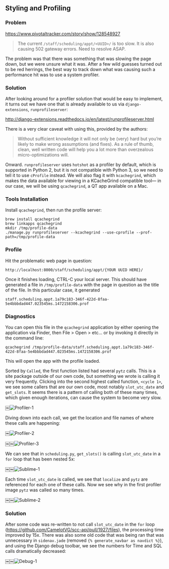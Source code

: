## Styling and Profiling

### Problem
https://www.pivotaltracker.com/story/show/128548927
> The current `/staff/scheduling/appt/<UUID>/` is too slow. It is also causing 502 gateway errors. Need to resolve ASAP.

The problem was that there was something that was slowing the page down, but we were unsure what it was. After a few wild guesses turned out to be red herrings, the best way to track down what was causing such a performance hit was to use a system profiler. 

### Solution
After looking around for a profiler solution that would be easy to implement, it turns out we have one that is already available to us via `django-extensions`, `runprofileserver`:

http://django-extensions.readthedocs.io/en/latest/runprofileserver.html

There is a very clear caveat with using this, provided by the authors:
> Without sufficient knowledge it will not only be (very) hard but you’re likely to make wrong assumptions (and fixes). As a rule of thumb, clean, well written code will help you a lot more than overzealous micro-optimizations will.

Onward. `runprofileserver` uses `hotshot` as a profiler by default, which is supported in Python 2, but it is not compatible with Python 3, so we need to tell it to use `cProfile` instead. We will also flag it with `kcachegrind`, which makes the data available for viewing in a KCacheGrind compatible tool— in our case, we will be using `qcachegrind`, a QT app available on a Mac.

### Tools Installation

Install `qcachegrind`, then run the profile server:

```
brew install qcachegrind
brew linkapps qcachegrind
mkdir /tmp/profile-data
./manage.py runprofileserver --kcachegrind --use-cprofile --prof-path=/tmp/profile-data
```

### Profile
Hit the problematic web page in question:

`http://localhost:8000/staff/scheduling/appt/{YOUR UUID HERE}/`

Once it finishes loading, CTRL-C your local server. This should have generated a file in `/tmp/profile-data` with the page in question as the title of the file. In this particular case, it generated

`staff.scheduling.appt.1a79c183-346f-422d-8faa-5e4bbbdad447.023545ms.1472158306.prof`

### Diagnostics
You can open this file in the `qcachegrind` application by either opening the application via Finder, then File > Open > etc… or by invoking it directly in the command line:

```
qcachegrind /tmp/profile-data/staff.scheduling.appt.1a79c183-346f-422d-8faa-5e4bbbdad447.023545ms.1472158306.prof
```
This will open the app with the profile loaded. 

Sorted by `Called`, the first function listed had several `pytz` calls. This is a site package outside of our own code, but something we wrote is calling it very frequently. Clicking into the second highest called function, `<cycle 1>`, we see some callers that are our own code, most notably `slot_utc_date` and `get_slots`. It seems there is a pattern of calling both of these many times, which given enough iterations, can cause the system to become very slow. 

￼![Profiler-1](http://imgur.com/Ox1Dwxl.png)

Diving down into each call, we get the location and file names of where these calls are happening:

￼![Profiler-2](http://imgur.com/2584oOo.png)

￼￼![Profiler-3](http://imgur.com/RAQGm0e.png)

We can see that in `scheduling.py`, `get_slots()` is calling `slot_utc_date` in a `for` loop that has been nested 5x:

￼￼![Sublime-1](http://imgur.com/YDFzXo7.png)

Each time `slot_utc_date` is called, we see that `localize` and `pytz` are referenced for each one of these calls. Now we see why in the first profiler image `pytz` was called so many times.

￼￼![Sublime-2](http://imgur.com/eUOcp9H.png)

### Solution
After some code was re-written to not call `slot_utc_date` in the `for` loop (https://github.com/CamelotVG/scc-api/pull/1927/files), the processing time improved by 15x. There was also some old code that was being ran that was unnecessary in `sidenav.jade` (removed `{% generate_navbar as navdict %}`), and using the Django debug toolbar, we see the numbers for Time and SQL calls dramatically decreased:

￼￼![Debug-1](http://imgur.com/tzZ9DR9.png)
